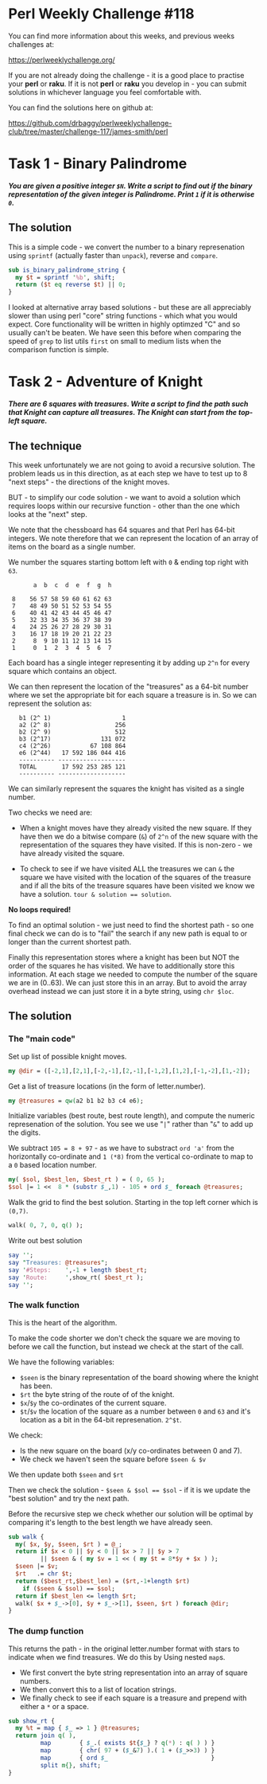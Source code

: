# Perl Weekly Challenge #118

You can find more information about this weeks, and previous weeks challenges at:

  https://perlweeklychallenge.org/

If you are not already doing the challenge - it is a good place to practise your
**perl** or **raku**. If it is not **perl** or **raku** you develop in - you can
submit solutions in whichever language you feel comfortable with.

You can find the solutions here on github at:

https://github.com/drbaggy/perlweeklychallenge-club/tree/master/challenge-117/james-smith/perl

# Task 1 - Binary Palindrome
***You are given a positive integer `$N`. Write a script to find out if the binary representation of the given integer is Palindrome. Print `1` if it is otherwise `0`.***
## The solution

This is a simple code - we convert the number to a binary represenation
using `sprintf` (actually faster than `unpack`), reverse and `compare`.

```perl
sub is_binary_palindrome_string {
  my $t = sprintf '%b', shift;
  return ($t eq reverse $t) || 0;
}
```

I looked at alternative array based solutions - but these are all
appreciably slower than using perl "core" string functions - which
what you would expect. Core functionality will be written in highly
optimzed "C" and so usually can't be beaten. We have seen this before
when comparing the speed of `grep` to list utils `first` on small
to medium lists when the comparison function is simple.

# Task 2 - Adventure of Knight

***There are 6 squares with treasures. Write a script to find the
path such that Knight can capture all treasures. The Knight can
start from the top-left square.***

## The technique

This week unfortunately we are not going to avoid a recursive solution.
The problem leads us in this direction, as at each step we have to test
up to 8 "next steps" - the directions of the knight moves.

BUT - to simplify our code solution - we want to avoid a solution which
requires loops within our recursive function - other than the one which
looks at the "next" step.

We note that the chessboard has 64 squares and that Perl has 64-bit
integers. We note therefore that we can represent the location of an
array of items on the board as a single number.

We number the squares starting bottom left with `0` & ending top right
with `63`.

```
       a  b  c  d  e  f  g  h

 8    56 57 58 59 60 61 62 63
 7    48 49 50 51 52 53 54 55
 6    40 41 42 43 44 45 46 47
 5    32 33 34 35 36 37 38 39
 4    24 25 26 27 28 29 30 31
 3    16 17 18 19 20 21 22 23
 2     8  9 10 11 12 13 14 15
 1     0  1  2  3  4  5  6  7
```

Each board has a single integer representing it by adding up `2^n`
for every square which contains an object.

We can then represent the location of the "treasures" as a 64-bit
number where we set the appropriate bit for each square a treasure
is in. So we can represent the solution as:

```
   b1 (2^ 1)                    1
   a2 (2^ 8)                  256
   b2 (2^ 9)                  512
   b3 (2^17)              131 072
   c4 (2^26)           67 108 864
   e6 (2^44)   17 592 186 044 416
   ---------- -------------------
   TOTAL       17 592 253 285 121
   ---------- -------------------
```

We can similarly represent the squares the knight has visited as
a single number.

Two checks we need are:

 * When a knight moves have they already visited the new square. If
   they have then we do a bitwise compare (`&`) of `2^n` of the new
   square with the representation of the squares they have visited.
   If this is non-zero - we have already visited the square.

 * To check to see if we have visited ALL the treasures we can `&`
   the square we have visited with the location of the squares of
   the treasure and if all the bits of the treasure squares have
   been visited we know we have a solution. `tour & solution == solution`.

**No loops required!**

To find an optimal solution - we just need to find the shortest path -
so one final check we can do is to "fail" the search if any new path is
equal to or longer than the current shortest path.

Finally this representation stores where a knight has been but NOT the
order of the squares he has visited. We have to additionally store this
information. At each stage we needed to compute the number of the
square we are in (0..63). We can just store this in an array. But to
avoid the array overhead instead we can just store it in a byte string,
using `chr $loc`.

## The solution

### The "main code"

Set up list of possible knight moves.
```perl
my @dir = ([-2,1],[2,1],[-2,-1],[2,-1],[-1,2],[1,2],[-1,-2],[1,-2]);
```

Get a list of treasure locations (in the form of letter.number).
```perl
my @treasures = qw(a2 b1 b2 b3 c4 e6);
```

Initialize variables (best route, best route length), and compute the
numeric represenation of the solution. You see we use "`|`" rather
than "`&`" to add up the digits.

We subtract `105 = 8 + 97` - as we have to substract `ord 'a'` from the
horizontally co-ordinate and `1 (*8)` from the vertical co-ordinate
to map to a `0` based location number.

```perl
my( $sol, $best_len, $best_rt ) = ( 0, 65 );
$sol |= 1 <<  8 * (substr $_,1) - 105 + ord $_ foreach @treasures;
```

Walk the grid to find the best solution. Starting in the top left
corner which is `(0,7)`.
```perl
walk( 0, 7, 0, q() );
```

Write out best solution
```perl
say '';
say "Treasures: @treasures";
say '#Steps:    ',-1 + length $best_rt;
say 'Route:     ',show_rt( $best_rt );
say '';
```

### The walk function

This is the heart of the algorithm.

To make the code shorter we don't check the square we are moving to
before we call the function, but instead we check at the start of the
call.

We have the following variables:

  * `$seen` is the binary representation of the board showing where
    the knight has been.
  * `$rt` the byte string of the route of of the knight.
  * `$x`/`$y` the co-ordinates of the current square.
  * `$t`/`$v` the location of the square as a number between `0` and `63` and
    it's location as a bit in the 64-bit represenation. `2^$t`.

We check:

  * Is the new square on the board (x/y co-ordinates between 0 and 7).
  * We check we haven't seen the square before `$seen & $v`

We then update both `$seen` and `$rt`

Then we check the solution - `$seen & $sol == $sol` - if it is we
update the "best solution" and try the next path.

Before the recursive step we check whether our solution will be optimal
by comparing it's length to the best length we have already seen.

```perl
sub walk {
  my( $x, $y, $seen, $rt ) = @_;
  return if $x < 0 || $y < 0 || $x > 7 || $y > 7
         || $seen & ( my $v = 1 << ( my $t = 8*$y + $x ) );
  $seen |= $v;
  $rt   .= chr $t;
  return ($best_rt,$best_len) = ($rt,-1+length $rt)
    if ($seen & $sol) == $sol;
  return if $best_len <= length $rt;
  walk( $x + $_->[0], $y + $_->[1], $seen, $rt ) foreach @dir;
}
```

### The dump function

This returns the path - in the original letter.number format with
stars to indicate when we find treasures. We do this by Using
nested `map`s.

 * We first convert the byte string representation into an array of
   square numbers.
 * We then convert this to a list of location strings.
 * We finally check to see if each square is a treasure and prepend
   with either a `*` or a space.

```perl
sub show_rt {
  my %t = map { $_ => 1 } @treasures;
  return join q( ),
         map        { $_.( exists $t{$_} ? q(*) : q( ) ) }
         map        { chr( 97 + ($_&7) ).( 1 + ($_>>3) ) }
         map        { ord $_                             }
         split m{}, shift;
}
```

